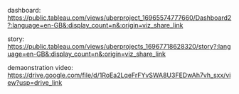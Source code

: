 dashboard: https://public.tableau.com/views/uberproject_16965574777660/Dashboard2?:language=en-GB&:display_count=n&:origin=viz_share_link

story: https://public.tableau.com/views/uberprojects_16967718628320/story?:language=en-GB&:display_count=n&:origin=viz_share_link

demaonstration video: https://drive.google.com/file/d/1RoEa2LqeFrFYvSWA8U3FEDwAh7vh_sxx/view?usp=drive_link

